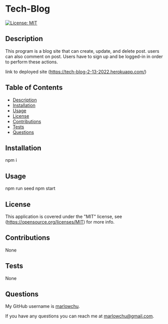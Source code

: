 # Tech-Blog
 
 
  [![License: MIT](https://img.shields.io/badge/License-MIT-yellow)](https://opensource.org/licenses/MIT)
  

  ## Description

  This program is a blog site that can create, update, and delete post. users can also comment on post. Users have to sign up and be logged-in in order to perform these actions.

  link to deployed site (https://tech-blog-2-13-2022.herokuapp.com/) 

  ## Table of Contents

  * [Description](#description)
  * [Installation](#installation)
  * [Usage](#usage)
  * [License](#license)
  * [Contributions](#contributions)
  * [Tests](#tests)
  * [Questions](#questions)
 
  ## Installation

  npm i


  ## Usage
  
  npm run seed
  npm start

  ## License

  This application is covered under the "MIT" license, see (https://opensource.org/licenses/MIT) for more info.
  

  ## Contributions

  None


  ## Tests

  None
 

  ## Questions  
  
  My GitHub username is [marlowchu](https://github.com/marlowchu).

  If you have any questions you can reach me at marlowchu@gmail.com.
  
